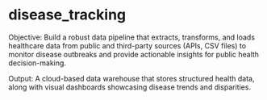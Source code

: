 # disease_tracking

Objective: Build a robust data pipeline that extracts, transforms, and loads healthcare data from public and third-party sources (APIs, CSV files) to monitor disease outbreaks and provide actionable insights for public health decision-making.

Output: A cloud-based data warehouse that stores structured health data, along with visual dashboards showcasing disease trends and disparities.
